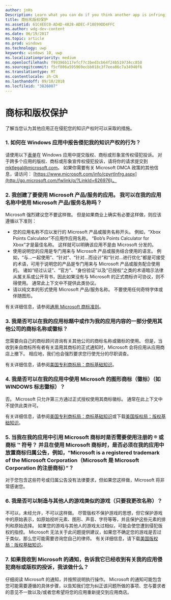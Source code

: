 ```yaml
---
author: jnHs
Description: Learn what you can do if you think another app is infringing on your intellectual property rights.
title: 商标和版权保护
ms.assetid: 61C4EEC0-AD4D-4828-ADEC-F18E99DD4FFC
ms.author: wdg-dev-content
ms.date: 06/19/2017
ms.topic: article
ms.prod: windows
ms.technology: uwp
keywords: windows 10, uwp
ms.localizationpriority: medium
ms.openlocfilehash: f99396b117efcf7c3bed3cb64f24b519734cc858
ms.sourcegitcommit: f5cf806a595969ecbb018c3f7eea86c7a34940f6
ms.translationtype: MT
ms.contentlocale: zh-CN
ms.lasthandoff: 09/10/2018
ms.locfileid: "3826007"
---
```

# <a name="trademark-and-copyright-protection"></a>商标和版权保护


了解当您认为其他应用正在侵犯您的知识产权时可以采取的措施。

### <a name="1-how-may-i-report-an-infringement-of-my-intellectual-property-rights-within-a-windows-app"></a>1. 如何在 Windows 应用中报告侵犯我的知识产权的行为？


请使用以下[表单](http://go.microsoft.com/fwlink/p/?LinkId=273879)在 Windows 应用中提交版权、商标或形象宣传权侵犯投诉。 对于跨多个应用的版权、商标或形象宣传权侵犯投诉，请将你的请求提交到 mktlegal@microsoft.com。 如果你需要有关 Microsoft DMCA 政策的其他信息，请访问： [https://www.microsoft.com/info/cpyrtInfrg.aspx](http://go.microsoft.com/fwlink/p/?LinkId=626976)。

### <a name="2-i-created-my-app-to-work-with-a-microsoft-productservice-may-i-use-the-microsoft-productservice-name-in-the-name-of-my-app"></a>2. 我创建了要使用 Microsoft 产品/服务的应用。 我可以在我的应用名称中使用 Microsoft 产品/服务名称吗？


Microsoft 强烈建议您不要这样做。 但是如果商业上确实有必要这样做，则应该遵循以下准则：

-   您的应用名称不应以发行的 Microsoft 产品或服务名称开头。 例如，“Xbox Points Calculator”不应用作应用名称。 “Bob’s Points Calculator for Xbox”才是最佳名称。 这样就可以明确该应用不是由 Microsoft 分发的。
-   使用说明您的应用是专门用来与 Microsoft 产品或服务结合使用的语言。 例如，“与...一起使用”、“针对”、“针对...而设计”和“针对...进行优化”都是可接受的术语，可用于说明您的产品是专门用来与 Microsoft 产品或服务配合使用的。 诸如“经过认证”、“官方”、“身份验证”以及“已授权”之类的术语暗示法律从属关系或公开背书，因此如果没有与 Microsoft 的正式商标许可协议，则不得使用。 通常此上下文中不提供此类协议。
-   请以纯文本的形式使用 Microsoft 产品/服务名称。 不要使用任何奇特字体或伴随图形。

有关详细信息，请参阅[通用 Microsoft 商标准则](http://go.microsoft.com/fwlink/p/?LinkId=225434)。

### <a name="3-is-it-ok-if-i-use-the-trademarked-name-or-logo-of-another-company-in-the-title-of-my-app-or-as-part-of-the-content-of-my-app"></a>3. 我是否可以在我的应用标题中或作为我的应用内容的一部分使用其他公司的商标名称或徽标？


您需要向自己的商标顾问咨询有关其他公司的商标名称或徽标的使用。 但是，当收到来自商标所有者有关滥用其商标的正式通知时，Microsoft 会将应用从应用商店上撤下。 相应地，我们也会强烈要求您行使充分的尽职调查。

有关详细信息，请参阅[美国专利商标局：商标基础知识](http://go.microsoft.com/fwlink/p/?LinkId=225271)。

### <a name="4-may-i-use-microsofts-graphical-trademarks-logos-such-as-the-windows-flag-logo-in-my-app"></a>4. 我是否可以在我的应用中使用 Microsoft 的图形商标（徽标）（如 WINDOWS 标志徽标）？


否。 Microsoft 只允许第三方通过正式授权使用其商标徽标。 通常在此上下文中不提供此类许可。

有关详细信息，请参阅[美国专利商标局：商标基础知识](http://go.microsoft.com/fwlink/p/?LinkId=225271)或下载[美国版权局：版权基础知识](http://go.microsoft.com/fwlink/p/?LinkID=225273)。

### <a name="5-do-i-need-to-use-registered--or-trademark--symbols-when-i-refer-to-a-microsoft-trademark-in-my-app-and-must-i-when-using-a-microsoft-trademark-place-a-trademark-attribution-notice-in-my-app-for-example-microsoft-is-a-registered-trademark-of-the-microsoft-corporation"></a>5. 当我在我的应用中引用 Microsoft 商标时是否需要使用注册的 ® 或商标 ™ 符号？ 并且在使用 Microsoft 商标时，是否必须在我的应用中放置商标归属公告，例如，“Microsoft is a registered trademark of the Microsoft Corporation（Microsoft 是 Microsoft Corporation 的注册商标）”？


对于您包含这些符号或归属公告没有法律要求，但如果您这样做，Microsoft 将非常感谢您。

### <a name="6-is-it-ok-if-i-make-a-game-that-is-identical-to-someone-elses-game-as-long-as-i-change-the-name"></a>6. 我是否可以制造与其他人的游戏类似的游戏（只要我更改名称）？


不可以，未经允许，不可以这样做。 尽管版权不保护游戏的思想，但它保护游戏中的原始表示，如原始视听元素、图形、声音、字符等等，并且保护这些元素的排列和原始选择。 如果您的游戏与其他人的游戏太过相似，可能会使您遭到侵犯版权的指控。 Microsoft 无法关于此问题提供建议，如果您不确定您的游戏是否过于类似，那么您可能需要咨询您自己的律师。 有关详细信息，请下载[美国版权局：版权基础知识](http://go.microsoft.com/fwlink/p/?LinkID=225273)。

### <a name="7-what-should-i-do-if-i-get-a-notice-from-microsoft-telling-me-it-has-received-a-complaint-that-my-app-infringes-a-trademark-or-copyright"></a>7. 如果我收到 Microsoft 的通知，告诉我它已经收到有关我的应用侵犯商标或版权的投诉，我该做什么？


仔细阅读 Microsoft 的通知，并按照说明执行操作。 Microsoft 的通知可能包含您可能需要遵循的具体步骤，以告知我们您为纠正该问题所做的事项、您与要求者的意见不一致以及/或者您希望将您的应用重新提交到应用商店。

 

 




